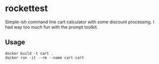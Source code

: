 # rockettest

Simple-ish command line cart calculator with some discount processing.
I had way too much fun with the prompt toolkit.

## Usage

```
docker build -t cart .
docker run -it --rm --name cart cart
```

